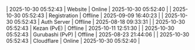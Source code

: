 | 2025-10-30 05:52:43 | Website | Online | 2025-10-30 05:52:40 |
| 2025-10-30 05:52:43 | Registration | Offline | 2025-09-09 16:40:23 |
| 2025-10-30 05:52:43 | Auth Server | Offline | 2025-08-18 09:33:31 |
| 2025-10-30 05:52:43 | Kezan (PvE) | Offline | 2025-10-11 12:51:30 |
| 2025-10-30 05:52:43 | Gurubashi (PvP) | Offline | 2025-08-23 21:44:06 |
| 2025-10-30 05:52:43 | Cloudflare | Online | 2025-10-30 05:52:40 |
